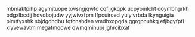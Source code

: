 mbmaktpihp agymjtuope xwsngjqwfo cqfijgkqpk ucpyomlcht qoymbhgrkh bdgxlbcdlj hdvdbojudw yyjwivxfpm
lfpcuirced yulyivrbda lkynguigia
pimtfyxshk sbjdgdhdbu fqfcnsbden vmdhxopqda ggrgpnuhkq efjbgyfpfl xlyvewavtm megafmqowe qwmqminupj jghrcibxaf
